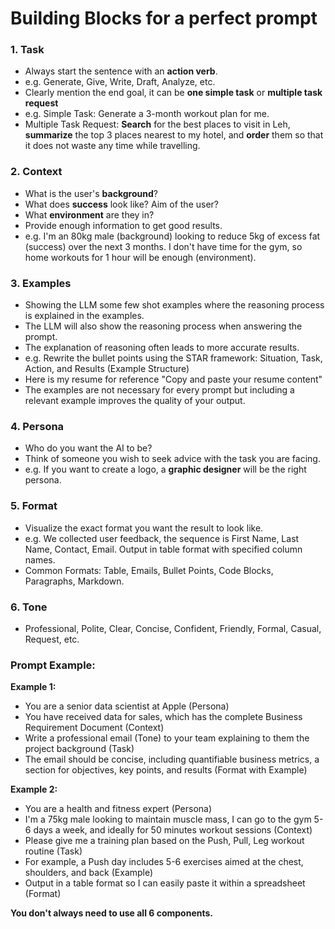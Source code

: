 # Building Blocks for a perfect prompt

### 1. Task
- Always start the sentence with an **action verb**.
- e.g. Generate, Give, Write, Draft, Analyze, etc.
- Clearly mention the end goal, it can be **one simple task** or **multiple task request**
- e.g. Simple Task: Generate a 3-month workout plan for me.
- Multiple Task Request: **Search** for the best places to visit in Leh, **summarize** the top 3 places nearest to my hotel, and **order** them so that it does not waste any time while travelling.

### 2. Context
- What is the user's **background**?
- What does **success** look like? Aim of the user?
- What **environment** are they in?
- Provide enough information to get good results.
- e.g. I'm an 80kg male (background) looking to reduce 5kg of excess fat (success) over the next 3 months. I don't have time for the gym, so home workouts for 1 hour will be enough (environment).

### 3. Examples
- Showing the LLM some few shot examples where the reasoning process is explained in the examples.
- The LLM will also show the reasoning process when answering the prompt.
- The explanation of reasoning often leads to more accurate results.
- e.g. Rewrite the bullet points using the STAR framework: Situation, Task, Action, and Results (Example Structure)
- Here is my resume for reference "Copy and paste your resume content"
- The examples are not necessary for every prompt but including a relevant example improves the quality of your output.

### 4. Persona
- Who do you want the AI to be?
- Think of someone you wish to seek advice with the task you are facing.
- e.g. If you want to create a logo, a **graphic designer** will be the right persona.

### 5. Format
- Visualize the exact format you want the result to look like.
- e.g. We collected user feedback, the sequence is First Name, Last Name, Contact, Email. Output in table format with specified column names.
- Common Formats: Table, Emails, Bullet Points, Code Blocks, Paragraphs, Markdown.

### 6. Tone
- Professional, Polite, Clear, Concise, Confident, Friendly, Formal, Casual, Request, etc.

### Prompt Example:

**Example 1:**
- You are a senior data scientist at Apple (Persona)
- You have received data for sales, which has the complete Business Requirement Document (Context)
- Write a professional email (Tone) to your team explaining to them the project background (Task)
- The email should be concise, including quantifiable business metrics, a section for objectives, key points, and results (Format with Example)

**Example 2:**
- You are a health and fitness expert (Persona)
- I'm a 75kg male looking to maintain muscle mass, I can go to the gym 5-6 days a week, and ideally for 50 minutes workout sessions (Context)
- Please give me a training plan based on the Push, Pull, Leg workout routine (Task)
- For example, a Push day includes 5-6 exercises aimed at the chest, shoulders, and back (Example)
- Output in a table format so I can easily paste it within a spreadsheet (Format)

**You don't always need to use all 6 components.**
